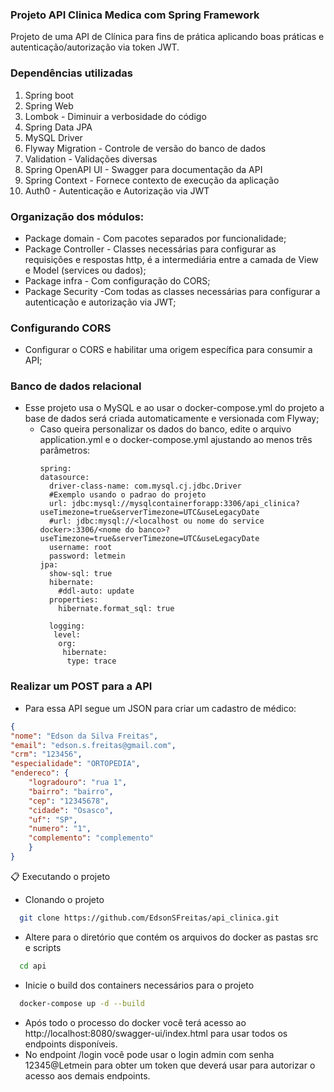 ### Projeto API Clinica Medica com Spring Framework
Projeto de uma API de Clínica para fins de prática aplicando boas práticas e autenticação/autorização via token JWT.

###   Dependências utilizadas
1. Spring boot
2. Spring Web
3. Lombok - Diminuir a verbosidade do código
4. Spring Data JPA
5. MySQL Driver
6. Flyway Migration - Controle de versão do banco de dados
7. Validation - Validações diversas
8. Spring OpenAPI UI - Swagger para documentação da API
9. Spring Context - Fornece contexto de execução da aplicação
10. Auth0 - Autenticação e Autorização via JWT

### Organização dos módulos:
* Package domain - Com pacotes separados por funcionalidade;
* Package Controller - Classes necessárias para configurar as requisições e respostas http, é a intermediária entre a camada de View e Model (services ou dados);
* Package infra - Com configuração do CORS;
* Package Security -Com todas as classes necessárias para configurar a autenticação e autorização via JWT;

### Configurando CORS 
* Configurar o CORS e habilitar uma origem específica para consumir a API;

### Banco de dados relacional
* Esse projeto usa o MySQL e ao usar o docker-compose.yml do projeto a base de dados será criada automaticamente e versionada com Flyway; 
  * Caso queira personalizar os dados do banco, edite o arquivo application.yml e o docker-compose.yml ajustando ao menos três parâmetros:
    ```
    spring:
    datasource:
      driver-class-name: com.mysql.cj.jdbc.Driver
      #Exemplo usando o padrao do projeto
      url: jdbc:mysql://mysqlcontainerforapp:3306/api_clinica?useTimezone=true&serverTimezone=UTC&useLegacyDate
      #url: jdbc:mysql://<localhost ou nome do service docker>:3306/<nome do banco>?useTimezone=true&serverTimezone=UTC&useLegacyDate
      username: root
      password: letmein
    jpa:
      show-sql: true
      hibernate:
        #ddl-auto: update
      properties:
        hibernate.format_sql: true

      logging:
       level:
        org:
         hibernate:
          type: trace
    ```

### Realizar um POST para a API
* Para essa API segue um JSON para criar um cadastro de médico:
```json
{
"nome": "Edson da Silva Freitas",
"email": "edson.s.freitas@gmail.com",
"crm": "123456",
"especialidade": "ORTOPEDIA",
"endereco": {
    "logradouro": "rua 1",
    "bairro": "bairro",
    "cep": "12345678",
    "cidade": "Osasco",
    "uf": "SP",
    "numero": "1",
    "complemento": "complemento"
    }
}
```

📋 Executando o projeto

* Clonando o projeto
```sh
  git clone https://github.com/EdsonSFreitas/api_clinica.git
```

* Altere para o diretório que contém os arquivos do docker as pastas src e scripts
```sh
  cd api
```

* Inicie o build dos containers necessários para o projeto
```sh
  docker-compose up -d --build
```

* Após todo o processo do docker você terá acesso ao http://localhost:8080/swagger-ui/index.html para usar todos os endpoints disponíveis.
* No endpoint /login você pode usar o login admin com senha 12345@Letmein para obter um token que deverá usar para autorizar o acesso aos demais endpoints.